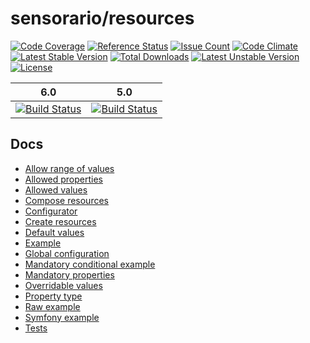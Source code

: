 # sensorario/resources

[![Code Coverage](https://scrutinizer-ci.com/g/sensorario/resources/badges/coverage.png?b=master)](https://scrutinizer-ci.com/g/sensorario/resources/?branch=master) [![Reference Status](https://www.versioneye.com/php/symfony:symfony/reference_badge.svg?style=flat-square)](https://www.versioneye.com/php/symfony:symfony/references) [![Issue Count](https://codeclimate.com/github/sensorario/resources/badges/issue_count.svg)](https://codeclimate.com/github/sensorario/resources) [![Code Climate](https://codeclimate.com/github/sensorario/resources/badges/gpa.svg)](https://codeclimate.com/github/sensorario/resources) [![Latest Stable Version](https://poser.pugx.org/sensorario/resources/v/stable)](https://packagist.org/packages/sensorario/resources) [![Total Downloads](https://poser.pugx.org/sensorario/resources/downloads)](https://packagist.org/packages/sensorario/resources) [![Latest Unstable Version](https://poser.pugx.org/sensorario/resources/v/unstable)](https://packagist.org/packages/sensorario/resources) [![License](https://poser.pugx.org/sensorario/resources/license)](https://packagist.org/packages/sensorario/resources)

| 6.0 | 5.0 |
|----------------|----------|
| [![Build Status](https://scrutinizer-ci.com/g/sensorario/resources/badges/build.png?b=master)](https://scrutinizer-ci.com/g/sensorario/resources/build-status/master) | [![Build Status](https://scrutinizer-ci.com/g/sensorario/resources/badges/build.png?b=5.0)](https://scrutinizer-ci.com/g/sensorario/resources/build-status/5.0) |

## Docs

 - [Allow range of values][13]
 - [Allowed properties][3]
 - [Allowed values][4]
 - [Compose resources][9]
 - [Configurator][7]
 - [Create resources][1]
 - [Default values][2]
 - [Example][10]
 - [Global configuration][12]
 - [Mandatory conditional example][16]
 - [Mandatory properties][5]
 - [Overridable values][11]
 - [Property type][6]
 - [Raw example][14]
 - [Symfony example][15]
 - [Tests][8]


 [1]: doc/create-resources.md
 [2]: doc/default-property-value.md
 [3]: doc/define-allowed-properties.md
 [4]: doc/define-allowed-values.md
 [5]: doc/define-mandatory-properties.md
 [6]: doc/define-property-type.md
 [7]: doc/define-resources-via-array.md
 [8]: doc/tests.md
 [9]: doc/compose-resources.md
 [10]: doc/example.md
 [11]: doc/overridable.md
 [12]: doc/globals.md
 [13]: doc/ranges.md
 [14]: doc/raw-example.md
 [15]: doc/symfony-example.md
 [16]: doc/macrocategory-category-subcategory.md

